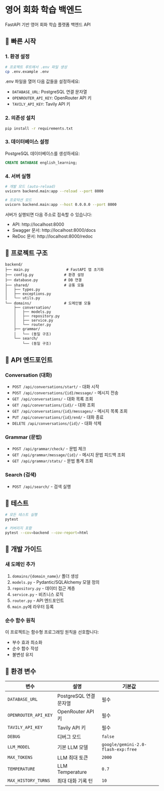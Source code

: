 # 영어 회화 학습 백엔드

FastAPI 기반 영어 회화 학습 플랫폼 백엔드 API

## 🚀 빠른 시작

### 1. 환경 설정

```bash
# 프로젝트 루트에서 .env 파일 생성
cp .env.example .env
```

.env 파일을 열어 다음 값들을 설정하세요:
- `DATABASE_URL`: PostgreSQL 연결 문자열
- `OPENROUTER_API_KEY`: OpenRouter API 키
- `TAVILY_API_KEY`: Tavily API 키

### 2. 의존성 설치

```bash
pip install -r requirements.txt
```

### 3. 데이터베이스 설정

PostgreSQL 데이터베이스를 생성하세요:

```sql
CREATE DATABASE english_learning;
```

### 4. 서버 실행

```bash
# 개발 모드 (auto-reload)
uvicorn backend.main:app --reload --port 8000

# 프로덕션 모드
uvicorn backend.main:app --host 0.0.0.0 --port 8000
```

서버가 실행되면 다음 주소로 접속할 수 있습니다:
- API: http://localhost:8000
- Swagger 문서: http://localhost:8000/docs
- ReDoc 문서: http://localhost:8000/redoc

## 📂 프로젝트 구조

```
backend/
├── main.py                 # FastAPI 앱 초기화
├── config.py              # 환경 설정
├── database.py            # DB 연결
├── shared/                # 공통 모듈
│   ├── types.py
│   ├── exceptions.py
│   └── utils.py
└── domains/               # 도메인별 모듈
    ├── conversation/
    │   ├── models.py
    │   ├── repository.py
    │   ├── service.py
    │   └── router.py
    ├── grammar/
    │   └── (동일 구조)
    └── search/
        └── (동일 구조)
```

## 🔌 API 엔드포인트

### Conversation (대화)
- `POST /api/conversations/start/` - 대화 시작
- `POST /api/conversations/{id}/message/` - 메시지 전송
- `GET /api/conversations/` - 대화 목록 조회
- `GET /api/conversations/{id}/` - 대화 조회
- `GET /api/conversations/{id}/messages/` - 메시지 목록 조회
- `PUT /api/conversations/{id}/end/` - 대화 종료
- `DELETE /api/conversations/{id}/` - 대화 삭제

### Grammar (문법)
- `POST /api/grammar/check/` - 문법 체크
- `GET /api/grammar/message/{id}/` - 메시지 문법 피드백 조회
- `GET /api/grammar/stats/` - 문법 통계 조회

### Search (검색)
- `POST /api/search/` - 검색 실행

## 🧪 테스트

```bash
# 모든 테스트 실행
pytest

# 커버리지 포함
pytest --cov=backend --cov-report=html
```

## 📝 개발 가이드

### 새 도메인 추가

1. `domains/{domain_name}/` 폴더 생성
2. `models.py` - Pydantic/SQLAlchemy 모델 정의
3. `repository.py` - 데이터 접근 계층
4. `service.py` - 비즈니스 로직
5. `router.py` - API 엔드포인트
6. `main.py`에 라우터 등록

### 순수 함수 원칙

이 프로젝트는 함수형 프로그래밍 원칙을 선호합니다:
- 부수 효과 최소화
- 순수 함수 작성
- 불변성 유지

## 🔧 환경 변수

| 변수 | 설명 | 기본값 |
|------|------|--------|
| `DATABASE_URL` | PostgreSQL 연결 문자열 | 필수 |
| `OPENROUTER_API_KEY` | OpenRouter API 키 | 필수 |
| `TAVILY_API_KEY` | Tavily API 키 | 필수 |
| `DEBUG` | 디버그 모드 | `false` |
| `LLM_MODEL` | 기본 LLM 모델 | `google/gemini-2.0-flash-exp:free` |
| `MAX_TOKENS` | LLM 최대 토큰 | `2000` |
| `TEMPERATURE` | LLM Temperature | `0.7` |
| `MAX_HISTORY_TURNS` | 최대 대화 기록 턴 | `10` |
